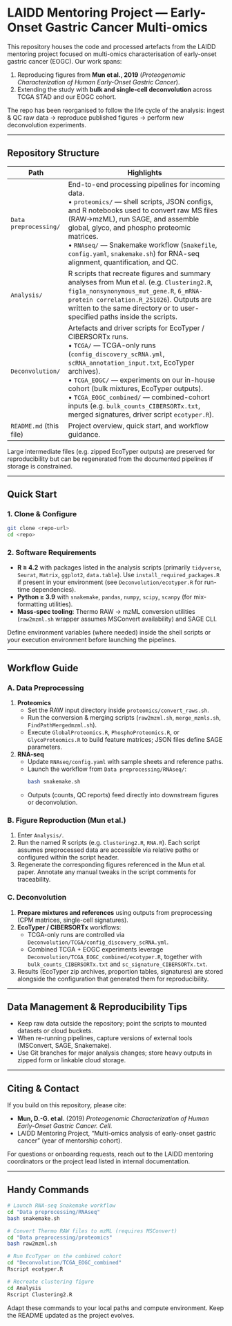 # LAIDD Mentoring Project — Early-Onset Gastric Cancer Multi-omics

This repository houses the code and processed artefacts from the LAIDD mentoring project focused on multi-omics characterisation of early-onset gastric cancer (EOGC). Our work spans:

1. Reproducing figures from **Mun et al., 2019** (*Proteogenomic Characterization of Human Early-Onset Gastric Cancer*).
2. Extending the study with **bulk and single-cell deconvolution** across TCGA STAD and our EOGC cohort.

The repo has been reorganised to follow the life cycle of the analysis: ingest & QC raw data → reproduce published figures → perform new deconvolution experiments.

---

## Repository Structure

| Path | Highlights |
| --- | --- |
| `Data preprocessing/` | End-to-end processing pipelines for incoming data.<br> • `proteomics/` — shell scripts, JSON configs, and R notebooks used to convert raw MS files (RAW→mzML), run SAGE, and assemble global, glyco, and phospho proteomic matrices.<br> • `RNAseq/` — Snakemake workflow (`Snakefile`, `config.yaml`, `snakemake.sh`) for RNA-seq alignment, quantification, and QC. |
| `Analysis/` | R scripts that recreate figures and summary analyses from Mun et al. (e.g. `Clustering2.R`, `fig1a_nonsynonymous_mut_gene.R`, `6_mRNA-protein correlation.R_251026`). Outputs are written to the same directory or to user-specified paths inside the scripts. |
| `Deconvolution/` | Artefacts and driver scripts for EcoTyper / CIBERSORTx runs.<br> • `TCGA/` — TCGA-only runs (`config_discovery_scRNA.yml`, `scRNA_annotation_input.txt`, EcoTyper archives).<br> • `TCGA_EOGC/` — experiments on our in-house cohort (bulk mixtures, EcoTyper outputs).<br> • `TCGA_EOGC_combined/` — combined-cohort inputs (e.g. `bulk_counts_CIBERSORTx.txt`, merged signatures, driver script `ecotyper.R`). |
| `README.md` (this file) | Project overview, quick start, and workflow guidance. |

Large intermediate files (e.g. zipped EcoTyper outputs) are preserved for reproducibility but can be regenerated from the documented pipelines if storage is constrained.

---

## Quick Start

### 1. Clone & Configure
```bash
git clone <repo-url>
cd <repo>
```

### 2. Software Requirements
- **R ≥ 4.2** with packages listed in the analysis scripts (primarily `tidyverse`, `Seurat`, `Matrix`, `ggplot2`, `data.table`). Use `install_required_packages.R` if present in your environment (see `Deconvolution/ecotyper.R` for run-time dependencies).
- **Python ≥ 3.9** with `snakemake`, `pandas`, `numpy`, `scipy`, `scanpy` (for mix-formatting utilities).
- **Mass-spec tooling**: Thermo RAW → mzML conversion utilities (`raw2mzml.sh` wrapper assumes MSConvert availability) and SAGE CLI.

Define environment variables (where needed) inside the shell scripts or your execution environment before launching the pipelines.

---

## Workflow Guide

### A. Data Preprocessing
1. **Proteomics**
   - Set the RAW input directory inside `proteomics/convert_raws.sh`.
   - Run the conversion & merging scripts (`raw2mzml.sh`, `merge_mzmls.sh`, `FindPathMergedmzml.sh`).
   - Execute `GlobalProteomics.R`, `PhosphoProteomics.R`, or `GlycoProteomics.R` to build feature matrices; JSON files define SAGE parameters.
2. **RNA-seq**
   - Update `RNAseq/config.yaml` with sample sheets and reference paths.
   - Launch the workflow from `Data preprocessing/RNAseq/`:
     ```bash
     bash snakemake.sh
     ```
   - Outputs (counts, QC reports) feed directly into downstream figures or deconvolution.

### B. Figure Reproduction (Mun et al.)
1. Enter `Analysis/`.
2. Run the named R scripts (e.g. `Clustering2.R`, `RNA.R`). Each script assumes preprocessed data are accessible via relative paths or configured within the script header.
3. Regenerate the corresponding figures referenced in the Mun et al. paper. Annotate any manual tweaks in the script comments for traceability.

### C. Deconvolution
1. **Prepare mixtures and references** using outputs from preprocessing (CPM matrices, single-cell signatures).
2. **EcoTyper / CIBERSORTx** workflows:
   - TCGA-only runs are controlled via `Deconvolution/TCGA/config_discovery_scRNA.yml`.
   - Combined TCGA + EOGC experiments leverage `Deconvolution/TCGA_EOGC_combined/ecotyper.R`, together with `bulk_counts_CIBERSORTx.txt` and `sc_signature_CIBERSORTx.txt`.
3. Results (EcoTyper zip archives, proportion tables, signatures) are stored alongside the configuration that generated them for reproducibility.

---

## Data Management & Reproducibility Tips

- Keep raw data outside the repository; point the scripts to mounted datasets or cloud buckets.
- When re-running pipelines, capture versions of external tools (MSConvert, SAGE, Snakemake).
- Use Git branches for major analysis changes; store heavy outputs in zipped form or linkable cloud storage.

---

## Citing & Contact

If you build on this repository, please cite:
- **Mun, D.-G. et al.** (2019) *Proteogenomic Characterization of Human Early-Onset Gastric Cancer.* *Cell*.
- LAIDD Mentoring Project, “Multi-omics analysis of early-onset gastric cancer” (year of mentorship cohort).

For questions or onboarding requests, reach out to the LAIDD mentoring coordinators or the project lead listed in internal documentation.

---

## Handy Commands

```bash
# Launch RNA-seq Snakemake workflow
cd "Data preprocessing/RNAseq"
bash snakemake.sh

# Convert Thermo RAW files to mzML (requires MSConvert)
cd "Data preprocessing/proteomics"
bash raw2mzml.sh

# Run EcoTyper on the combined cohort
cd "Deconvolution/TCGA_EOGC_combined"
Rscript ecotyper.R

# Recreate clustering figure
cd Analysis
Rscript Clustering2.R
```

Adapt these commands to your local paths and compute environment. Keep the README updated as the project evolves.
